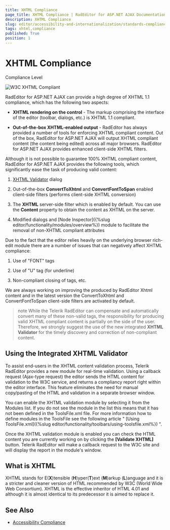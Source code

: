 ```yaml
---
title: XHTML Compliance
page_title: XHTML Compliance | RadEditor for ASP.NET AJAX Documentation
description: XHTML Compliance
slug: editor/accessibility-and-internationalization/standards-compliance/xhtml-compliance
tags: xhtml,compliance
published: True
position: 1
---
```


# XHTML Compliance

Compliance Level

![W3C XHTML Compliant](images/editor-w3c_xhtml_11.png)

RadEditor for ASP.NET AJAX can provide a high degree of XHTML 1.1 compliance, which has the following two aspects:

* **XHTML rendering on the control** - The markup comprising the interface of the editor (toolbar, dialogs, etc.) is XHTML 1.1 compliant.

* **Out-of-the-box XHTML-enabled output** - RadEditor has always provided a number of tools for enforcing XHTML compliant content. Out of the box, RadEditor for ASP.NET AJAX will output XHTML compliant content (the content being edited) across all major browsers. RadEditor for ASP.NET AJAX provides enhanced client-side XHTML filters.

Although it is not possible to guarantee 100% XHTML compliant content, RadEditor for ASP.NET AJAX provides the following tools, which significantly ease the task of producing valid content:

1. [XHTML Validator](https://demos.telerik.com/aspnet-ajax/editor/examples/built-in-dialogs/defaultcs.aspx) dialog

1. Out-of-the-box **ConvertToXhtml** and **ConvertFontToSpan** enabled client-side filters (performs client-side XHTML conversion)

1. The **XHTML** server-side filter which is enabled by default. You can use the **Content** property to obtain the content as XHTML on the server.

1. Modified dialogs and [Node Inspector]({%slug editor/functionality/modules/overview%}) module to facilitate the removal of non-XHTML compliant attributes

Due to the fact that the editor relies heavily on the underlying browser rich-edit module there are a number of issues that can negatively affect XHTML compliance:

1. Use of "FONT" tags

1. Use of "U" tag (for underline)

1. Non-compliant closing of tags, etc.



We are always working on improving the produced by RadEditor Xhtml content and in the latest version the ConvertToXhtml and ConvertFontToSpan client-side filters are activated by default.


>note While the Telerik RadEditor can compensate and automatically convert many of these non-valid tags, the responsibility for producing valid XHTML compliant content is partially on the side of the user. Therefore, we strongly suggest the use of the new integrated **XHTML Validator** for the timely discovery and correction of non-compliant content. 


## Using the Integrated XHTML Validator

To assist end-users in the XHTML content validation process, Telerik RadEditor provides a new module for real-time validation. Using a callback request (Ajax-type request) the editor sends the HTML content for validation to the W3C service, and returns a compliancy report right within the editor interface. This feature eliminates the need for manual copy/pasting of the HTML and validation in a separate browser window.

You can enable the XHTML validation module by selecting it from the Modules list. If you do not see the module in the list this means that it has not been defined in the ToolsFile.xml file. For more information how to define modules in the ToolsFile see the following article " [Using ToolsFile.xml]({%slug editor/functionality/toolbars/using-toolsfile.xml%}) ".

Once the XHTML validation module is enabled you can check the HTML content you are currently working on by clicking the **[Validate XHTML]** button. Telerik RadEditor will make a callback request to the W3C site and will display the report in the module's window.



## What is XHTML

XHTML stands for E(**X**)tensible (**H**)yper(**T**)ext (**M**)arkup (**L**)anguage and it is a stricter and cleaner version of HTML recommended by W3C (World Wide Web Consortium). XHTML is the effective inheritor of HTML 4.01 and although it is almost identical to its predecessor it is aimed to replace it.

## See Also

 * [Accessibility Compliance](https://demos.telerik.com/aspnet/prometheus/Editor/Examples/AccessibilitySupport/DefaultCS.aspx)
